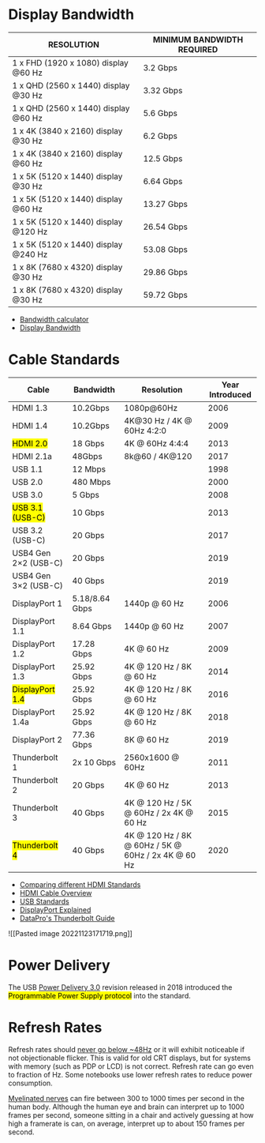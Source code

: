 # Display Bandwidth

| RESOLUTION                           | MINIMUM BANDWIDTH REQUIRED |
|--------------------------------------|----------------------------|
| 1 x FHD (1920 x 1080) display @60 Hz | 3.2 Gbps                   |
| 1 x QHD (2560 x 1440) display @30 Hz | 3.32 Gbps                  |
| 1 x QHD (2560 x 1440) display @60 Hz | 5.6 Gbps                   |
| 1 x 4K (3840 x 2160) display @30 Hz  | 6.2 Gbps                   |
| 1 x 4K (3840 x 2160) display @60 Hz  | 12.5 Gbps                  |
| 1 x 5K (5120 x 1440) display @30 Hz  | 6.64 Gbps                  |
| 1 x 5K (5120 x 1440) display @60 Hz  | 13.27 Gbps                 |
| 1 x 5K (5120 x 1440) display @120 Hz | 26.54 Gbps                 |
| 1 x 5K (5120 x 1440) display @240 Hz | 53.08 Gbps                 |
| 1 x 8K (7680 x 4320) display @30 Hz  | 29.86 Gbps                 |
| 1 x 8K (7680 x 4320) display @30 Hz  | 59.72 Gbps                 |
* [Bandwidth calculator](https://k.kramerav.com/support/bwcalculator.asp)
* [Display Bandwidth](https://www.dell.com/support/manuals/en-us/dell-wd19-130w-dock/wd19_userguide/display-bandwidth?guid=guid-f73113c5-ee42-47fe-a849-d669e93440e2&lang=en-us)

# Cable Standards

| Cable                | Bandwidth      | Resolution                                          | Year Introduced |
|----------------------|----------------|-----------------------------------------------------|-----------------|
| HDMI 1.3             | 10.2Gbps       | 1080p@60Hz                                          | 2006            |
| HDMI 1.4             | 10.2Gbps       | 4K@30 Hz / 4K @ 60Hz 4:2:0                          | 2009            |
| <mark class="hltr-yellow">HDMI 2.0</mark>             | 18 Gbps        | 4K @ 60Hz 4:4:4                                     | 2013            |
| HDMI 2.1a            | 48Gbps         | 8k@60 / 4K@120                                      | 2017            |
| USB 1.1              | 12 Mbps        |                                                     | 1998            |
| USB 2.0              | 480 Mbps       |                                                     | 2000            |
| USB 3.0              | 5 Gbps         |                                                     | 2008            |
| <mark class="hltr-yellow">USB 3.1 (USB-C)</mark>      | 10 Gbps        |                                                     | 2013            |
| USB 3.2 (USB-C)      | 20 Gbps        |                                                     | 2017            |
| USB4 Gen 2×2 (USB-C) | 20 Gbps        |                                                     | 2019            |
| USB4 Gen 3×2 (USB-C) | 40 Gbps        |                                                     | 2019            |
| DisplayPort 1        | 5.18/8.64 Gbps | 1440p @ 60 Hz                                       | 2006            |
| DisplayPort 1.1      | 8.64 Gbps      | 1440p @ 60 Hz                                       | 2007            |
| DisplayPort 1.2      | 17.28 Gbps     | 4K @ 60 Hz                                          | 2009            |
| DisplayPort 1.3      | 25.92 Gbps     | 4K @ 120 Hz / 8K @ 60 Hz                            | 2014            |
| <mark class="hltr-yellow">DisplayPort 1.4</mark>      | 25.92 Gbps     | 4K @ 120 Hz / 8K @ 60 Hz                            | 2016            |
| DisplayPort 1.4a     | 25.92 Gbps     | 4K @ 120 Hz / 8K @ 60 Hz                            | 2018            |
| DisplayPort 2        | 77.36 Gbps     | 8K @ 60 Hz                                          | 2019            |
| Thunderbolt 1        | 2x 10 Gbps     | 2560x1600 @ 60Hz                                    | 2011            |
| Thunderbolt 2        | 20 Gbps        | 4K @ 60 Hz                                          | 2013            |
| Thunderbolt 3        | 40 Gbps        | 4K @ 120 Hz / 5K @ 60Hz / 2x 4K @ 60 Hz             | 2015            |
| <mark class="hltr-yellow">Thunderbolt 4</mark>        | 40 Gbps        | 4K @ 120 Hz / 8K @ 60Hz / 5K @ 60Hz / 2x 4K @ 60 Hz | 2020            |
* [Comparing different HDMI Standards](https://cie-group.com/how-to-av/videos-and-blogs/hdmi-standards)
* [HDMI Cable Overview](https://www.hdmi.org/resource/cables)
* [USB Standards](https://tripplite.eaton.com/products/usb-connectivity-types-standards)
* [DisplayPort Explained](https://tripplite.eaton.com/products/displayport-cable-types)
* [DataPro's Thunderbolt Guide](https://www.datapro.net/techinfo/thunderbolt_info.html)


![[Pasted image 20221123171719.png]]

# Power Delivery

The USB [Power Delivery 3.0](https://www.androidauthority.com/usb-power-delivery-806266/) revision released in 2018 introduced the <mark class="hltr-yellow">Programmable Power Supply protocol</mark> into the standard.

# Refresh Rates

Refresh rates should [never go below ~48Hz](https://forum.videohelp.com/threads/372025-How-to-force-monitor-to-lower-refresh-rate-to-30hz) or it will exhibit noticeable if not objectionable flicker. This is valid for old CRT displays, but for systems with memory (such as PDP or LCD) is not correct. Refresh rate can go even to fraction of Hz. Some notebooks use lower refresh rates to reduce power consumption.

[Myelinated nerves](https://www.quora.com/If-the-human-eye-can-only-see-at-24fps-why-do-higher-framerate-visuals-look-superior) can fire between 300 to 1000 times per second in the human body. Although the human eye and brain can interpret up to 1000 frames per second, someone sitting in a chair and actively guessing at how high a framerate is can, on average, interpret up to about 150 frames per second.
